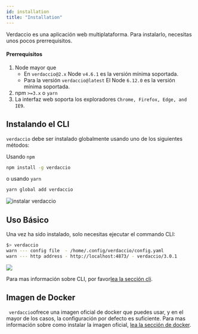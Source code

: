```yaml
---
id: installation
title: "Installation"
---
```

Verdaccio es una aplicación web multiplataforma. Para instalarlo, necesitas unos pocos prerrequisitos.

#### Prerrequisitos

1. Node mayor que 
    - En `verdaccio@2.x` Node `v4.6.1` es la versión mínima soportada.
    - Para la versión `verdaccio@latest` El Node `6.12.0` es la versión mínima soportada.
2. npm `>=3.x` o `yarn`
3. La interfaz web soporta los exploradores `Chrome, Firefox, Edge, and IE9`.

## Instalando el CLI

`verdaccio` debe ser instalado globalmente usando uno de los siguientes métodos:

Usando `npm`

```bash
npm install -g verdaccio
```

o usando `yarn`

```bash
yarn global add verdaccio
```

![instalar verdaccio](/svg/install_verdaccio.gif)

## Uso Básico

Una vez ha sido instalado, solo necesitas ejecutar el commando CLI:

```bash
$> verdaccio
warn --- config file  - /home/.config/verdaccio/config.yaml
warn --- http address - http://localhost:4873/ - verdaccio/3.0.1
```

![](https://cdn-images-1.medium.com/max/720/1*jDHnZ7_68u5s1lFK2cygnA.gif)

Para mas información sobre CLI, por favor[lea la sección cli](cli.md).

## Imagen de Docker

` verdaccio`ofrece una imagen oficial de docker que puedes usar, y en el mayor de los casos, la configuración por defecto es suficiente. Para mas información sobre como instalar la imagen oficial, [lea la sección de docker](docker.md).
